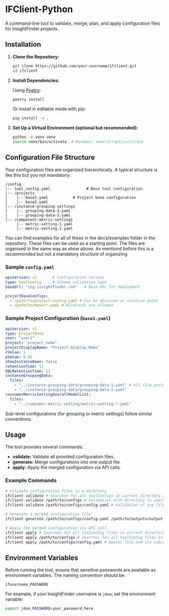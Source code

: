 # IFClient-Python

A command-line tool to validate, merge, plan, and apply configuration files for InsightFinder projects.

## Installation

1. **Clone the Repository:**

   ```bash
   git clone https://github.com/your-username/ifclient.git
   cd ifclient
   ```

2. **Install Dependencies:**

   Using [Poetry](https://python-poetry.org/):

   ```bash
   poetry install
   ```

   Or install in editable mode with pip:

   ```bash
   pip install -e .
   ```

3. **Set Up a Virtual Environment (optional but recommended):**

   ```bash
   python -m venv venv
   source venv/bin/activate  # Windows: venv\Scripts\activate
   ```

## Configuration File Structure

Your configuration files are organized hierarchically. A typical structure is like this but you not mandatory:

```
/config
|-- tool_config.yaml                # Base tool configuration
|-- /projects
|    |-- base1.yaml           # Project base configuration
|    |-- base2.yaml
|-- /instance-grouping-settings
|    |-- grouping-data-1.yaml
|    |-- grouping-data-2.yaml
|-- /component-metric-settings
     |-- metric-setting-1.yaml
     |-- metric-setting-2.yaml

```

You can find examples for all of these in the docs/examples folder in the repository. These files can be used as a starting point.
The files are organised in the same way as show above. As mentiond before this is a recommonded but not a mandatory structure of organizing


### Sample `config.yaml`

```yaml
apiVersion: v1       # Configuration version 
type: toolConfig     # Schema validation type 
baseUrl: "stg.insightfinder.com"   # Base URL for deployment

projectBaseConfigs:
  - /path/to/project-config.yaml # Can be absolute or relative paths
  - /path/to/base/*.yaml # Wildcards are allowed
```

### Sample Project Configuration (`base1.yaml`)

```yaml
apiVersion: v1
type: projectBase
user: "user1"
project: "project_name"
projectDisplayName: "Project-Display-Name"
cValue: 1
pValue: 0.95
showInstanceDown: false
retentionTime: 11
UBLRetentionTime: 11
instanceGroupingData:
  files:
    - "../instance-grouping-data/grouping-data-1.yaml" # All file paths must be relative to the current file
    - "../instance-grouping-data/grouping-data-2.yaml"
consumerMetricSettingOverallModelList:
  files:
    - "../consumer-metric-setting/metric-setting-*.yaml"
```

Sub-level configurations (for grouping or metric settings) follow similar conventions.

## Usage

The tool provides several commands:

- **validate:** Validate all provided configuration files.
- **generate:** Merge configurations into one output file.
- **apply:** Apply the merged configuration via API calls.

### Example Commands

```bash
# Validate configuration files in a directory
ifclient validate # Searches for all toolConfigs in current directory and recursively validates them
ifclient validate /path/to/configs # Validation with directory to search for all toolConfigs and apply validation recursively
ifclient validate /path/to/configs/config.yaml # Validation of any file and its subconfigs recursively(Need not be of type tool config)

# Generate a merged configuration file
ifclient generate /path/to/configs/config.yaml /path/to/outputs/output.yaml # Generate a yaml file as output with input of a toolConfig file

# Apply the merged configuration via API call
ifclient apply # Searches for all toolConfig files in current directory and recursively applies them
ifclient apply /path/to/configs # Searches for all toolConfig files in the specified directory and applies them recursively
ifclient apply /path/to/configs/config.yaml # Appies file and its subconfigs recursively
```

## Environment Variables

Before running the tool, ensure that sensitive passwords are available as environment variables. The naming convention should be:

```
ifusername_PASSWORD
```

For example, if your InsightFinder username is `jdoe`, set the environment variable:

```bash
export jdoe_PASSWORD=your_password_here
```